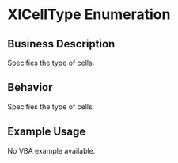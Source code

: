 # XlCellType Enumeration

## Business Description
Specifies the type of cells.

## Behavior
Specifies the type of cells.

## Example Usage
No VBA example available.